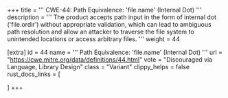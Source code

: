 +++
title = '''
CWE-44: Path Equivalence: 'file.name' (Internal Dot)
'''
description	= '''
The product accepts path input in the form of internal dot ('file.ordir') without appropriate validation, which can lead to ambiguous path resolution and allow an attacker to traverse the file system to unintended locations or access arbitrary files.
'''
weight = 44

[extra]
id = 44
name = '''
Path Equivalence: 'file.name' (Internal Dot)
'''
url = "https://cwe.mitre.org/data/definitions/44.html"
vote = "Discouraged via Language, Library Design"
class = "Variant"
clippy_helps = false
rust_docs_links = [
	
]
+++
